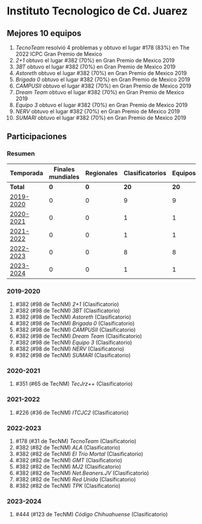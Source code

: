 # Instituto Tecnologico de Cd. Juarez

## Mejores 10 equipos

1. _TecnoTeam_ resolvió 4 problemas y obtuvo el lugar #178 (83%) en The 2022 ICPC Gran Premio de Mexico
1. _2+1_ obtuvo el lugar #382 (70%) en Gran Premio de Mexico 2019
1. _3BT_ obtuvo el lugar #382 (70%) en Gran Premio de Mexico 2019
1. _Astoreth_ obtuvo el lugar #382 (70%) en Gran Premio de Mexico 2019
1. _Brigada 0_ obtuvo el lugar #382 (70%) en Gran Premio de Mexico 2019
1. _CAMPUSII_ obtuvo el lugar #382 (70%) en Gran Premio de Mexico 2019
1. _Dream Team_ obtuvo el lugar #382 (70%) en Gran Premio de Mexico 2019
1. _Equipo 3_ obtuvo el lugar #382 (70%) en Gran Premio de Mexico 2019
1. _NERV_ obtuvo el lugar #382 (70%) en Gran Premio de Mexico 2019
1. _SUMARI_ obtuvo el lugar #382 (70%) en Gran Premio de Mexico 2019

## Participaciones

### Resumen

| Temporada | Finales mundiales | Regionales | Clasificatorios | Equipos |
| --- | --- | --- | --- | --- |
| **Total** | **0** | **0** | **20** | **20** |
| [2019-2020](#2019-2020) | 0 | 0 | 9 | 9 |
| [2020-2021](#2020-2021) | 0 | 0 | 1 | 1 |
| [2021-2022](#2021-2022) | 0 | 0 | 1 | 1 |
| [2022-2023](#2022-2023) | 0 | 0 | 8 | 8 |
| [2023-2024](#2023-2024) | 0 | 0 | 1 | 1 |

### 2019-2020

1. #382 (#98 de TecNM) _2+1_ (Clasificatorio)
1. #382 (#98 de TecNM) _3BT_ (Clasificatorio)
1. #382 (#98 de TecNM) _Astoreth_ (Clasificatorio)
1. #382 (#98 de TecNM) _Brigada 0_ (Clasificatorio)
1. #382 (#98 de TecNM) _CAMPUSII_ (Clasificatorio)
1. #382 (#98 de TecNM) _Dream Team_ (Clasificatorio)
1. #382 (#98 de TecNM) _Equipo 3_ (Clasificatorio)
1. #382 (#98 de TecNM) _NERV_ (Clasificatorio)
1. #382 (#98 de TecNM) _SUMARI_ (Clasificatorio)

### 2020-2021

1. #351 (#65 de TecNM) _TecJrz++_ (Clasificatorio)

### 2021-2022

1. #226 (#36 de TecNM) _ITCJC2_ (Clasificatorio)

### 2022-2023

1. #178 (#31 de TecNM) _TecnoTeam_ (Clasificatorio)
1. #382 (#82 de TecNM) _ALA_ (Clasificatorio)
1. #382 (#82 de TecNM) _El Trio Mortal_ (Clasificatorio)
1. #382 (#82 de TecNM) _GMT_ (Clasificatorio)
1. #382 (#82 de TecNM) _MJ2_ (Clasificatorio)
1. #382 (#82 de TecNM) _Net.Beaners.JV_ (Clasificatorio)
1. #382 (#82 de TecNM) _Red Unida_ (Clasificatorio)
1. #382 (#82 de TecNM) _TPK_ (Clasificatorio)

### 2023-2024

1. #444 (#123 de TecNM) _Código Chihuahuense_ (Clasificatorio)




